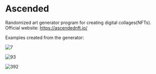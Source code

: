 # Ascended

Randomized art generator program for creating digital collages(NFTs).
Official website: https://ascendednft.io/

Examples created from the generator:

![7](https://user-images.githubusercontent.com/91006120/211175361-75e27e36-f778-4798-87b7-67bd3865eb30.png)

![93](https://user-images.githubusercontent.com/91006120/211175370-85d26d44-8e06-464c-a06a-91a7861e5a3e.png)

![392](https://user-images.githubusercontent.com/91006120/211175376-268c49f8-391c-4b01-95ef-a9b6b1e4aab9.png)
